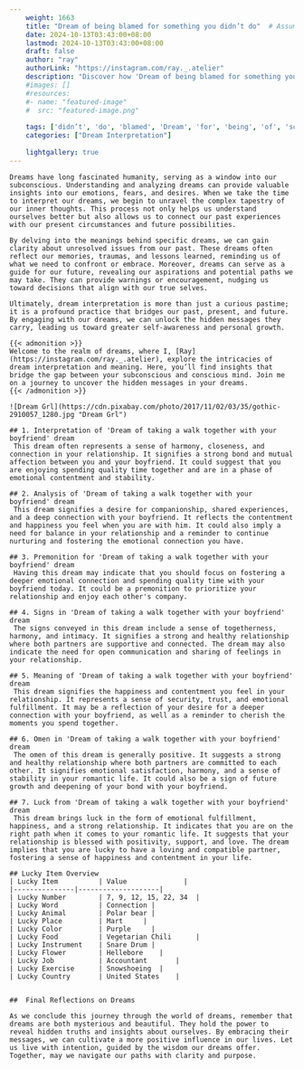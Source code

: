 ```yaml
---
    weight: 1663
    title: "Dream of being blamed for something you didn’t do"  # Assuming 'title' column exists
    date: 2024-10-13T03:43:00+08:00
    lastmod: 2024-10-13T03:43:00+08:00
    draft: false
    author: "ray"
    authorLink: "https://instagram.com/ray._.atelier"
    description: "Discover how 'Dream of being blamed for something you didn’t do' can interpret your future and uncover its significant meanings in your life."
    #images: []
    #resources:
    #- name: "featured-image"
    #  src: "featured-image.png"
    
    tags: ['didn’t', 'do', 'blamed', 'Dream', 'for', 'being', 'of', 'something', 'you']
    categories: ["Dream Interpretation"]
    
    lightgallery: true
---
```

    
    Dreams have long fascinated humanity, serving as a window into our subconscious. Understanding and analyzing dreams can provide valuable insights into our emotions, fears, and desires. When we take the time to interpret our dreams, we begin to unravel the complex tapestry of our inner thoughts. This process not only helps us understand ourselves better but also allows us to connect our past experiences with our present circumstances and future possibilities.
    
    By delving into the meanings behind specific dreams, we can gain clarity about unresolved issues from our past. These dreams often reflect our memories, traumas, and lessons learned, reminding us of what we need to confront or embrace. Moreover, dreams can serve as a guide for our future, revealing our aspirations and potential paths we may take. They can provide warnings or encouragement, nudging us toward decisions that align with our true selves.
    
    Ultimately, dream interpretation is more than just a curious pastime; it is a profound practice that bridges our past, present, and future. By engaging with our dreams, we can unlock the hidden messages they carry, leading us toward greater self-awareness and personal growth.
    
    {{< admonition >}}
    Welcome to the realm of dreams, where I, [Ray](https://instagram.com/ray._.atelier), explore the intricacies of dream interpretation and meaning. Here, you’ll find insights that bridge the gap between your subconscious and conscious mind. Join me on a journey to uncover the hidden messages in your dreams.
    {{< /admonition >}}
    
    ![Dream Grl](https://cdn.pixabay.com/photo/2017/11/02/03/35/gothic-2910057_1280.jpg "Dream Grl")
    
    ## 1. Interpretation of 'Dream of taking a walk together with your boyfriend' dream
     This dream often represents a sense of harmony, closeness, and connection in your relationship. It signifies a strong bond and mutual affection between you and your boyfriend. It could suggest that you are enjoying spending quality time together and are in a phase of emotional contentment and stability.
    
    ## 2. Analysis of 'Dream of taking a walk together with your boyfriend' dream
     This dream signifies a desire for companionship, shared experiences, and a deep connection with your boyfriend. It reflects the contentment and happiness you feel when you are with him. It could also imply a need for balance in your relationship and a reminder to continue nurturing and fostering the emotional connection you have.
    
    ## 3. Premonition for 'Dream of taking a walk together with your boyfriend' dream
     Having this dream may indicate that you should focus on fostering a deeper emotional connection and spending quality time with your boyfriend today. It could be a premonition to prioritize your relationship and enjoy each other's company.
    
    ## 4. Signs in 'Dream of taking a walk together with your boyfriend' dream
     The signs conveyed in this dream include a sense of togetherness, harmony, and intimacy. It signifies a strong and healthy relationship where both partners are supportive and connected. The dream may also indicate the need for open communication and sharing of feelings in your relationship.
    
    ## 5. Meaning of 'Dream of taking a walk together with your boyfriend' dream
     This dream signifies the happiness and contentment you feel in your relationship. It represents a sense of security, trust, and emotional fulfillment. It may be a reflection of your desire for a deeper connection with your boyfriend, as well as a reminder to cherish the moments you spend together.
    
    ## 6. Omen in 'Dream of taking a walk together with your boyfriend' dream
     The omen of this dream is generally positive. It suggests a strong and healthy relationship where both partners are committed to each other. It signifies emotional satisfaction, harmony, and a sense of stability in your romantic life. It could also be a sign of future growth and deepening of your bond with your boyfriend.
    
    ## 7. Luck from 'Dream of taking a walk together with your boyfriend' dream
     This dream brings luck in the form of emotional fulfillment, happiness, and a strong relationship. It indicates that you are on the right path when it comes to your romantic life. It suggests that your relationship is blessed with positivity, support, and love. The dream implies that you are lucky to have a loving and compatible partner, fostering a sense of happiness and contentment in your life.
    
    ## Lucky Item Overview
    | Lucky Item          | Value              |
    |---------------|--------------------|
    | Lucky Number        | 7, 9, 12, 15, 22, 34  |
    | Lucky Word          | Connection |
    | Lucky Animal        | Polar bear |
    | Lucky Place         | Mart     |
    | Lucky Color         | Purple     |
    | Lucky Food          | Vegetarian Chili      |
    | Lucky Instrument    | Snare Drum |
    | Lucky Flower        | Hellebore    |
    | Lucky Job           | Accountant       |
    | Lucky Exercise      | Snowshoeing  |
    | Lucky Country       | United States    |
    
    
    ##  Final Reflections on Dreams
    
    As we conclude this journey through the world of dreams, remember that dreams are both mysterious and beautiful. They hold the power to reveal hidden truths and insights about ourselves. By embracing their messages, we can cultivate a more positive influence in our lives. Let us live with intention, guided by the wisdom our dreams offer. Together, may we navigate our paths with clarity and purpose.
    